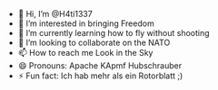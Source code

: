 - 👋 Hi, I’m @H4ti1337
- 👀 I’m interested in bringing Freedom
- 🌱 I’m currently learning how to fly without shooting
- 💞️ I’m looking to collaborate on the NATO
- 📫 How to reach me Look in the Sky
- 😄 Pronouns: Apache KApmf Hubschrauber
- ⚡ Fun fact: Ich hab mehr als ein Rotorblatt ;)

<!---
H4ti1337/H4ti1337 is a ✨ special ✨ repository because its `README.md` (this file) appears on your GitHub profile.
You can click the Preview link to take a look at your changes.
--->
